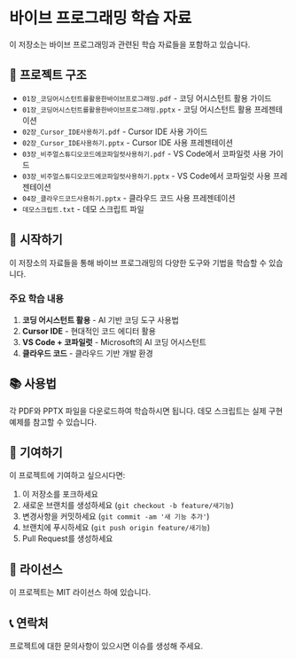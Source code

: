 # 바이브 프로그래밍 학습 자료

이 저장소는 바이브 프로그래밍과 관련된 학습 자료들을 포함하고 있습니다.

## 📁 프로젝트 구조

- `01장_코딩어시스턴트를활용한바이브프로그래밍.pdf` - 코딩 어시스턴트 활용 가이드
- `01장_코딩어시스턴트를활용한바이브프로그래밍.pptx` - 코딩 어시스턴트 활용 프레젠테이션
- `02장_Cursor_IDE사용하기.pdf` - Cursor IDE 사용 가이드
- `02장_Cursor_IDE사용하기.pptx` - Cursor IDE 사용 프레젠테이션
- `03장_비주얼스튜디오코드에코파일럿사용하기.pdf` - VS Code에서 코파일럿 사용 가이드
- `03장_비주얼스튜디오코드에코파일럿사용하기.pptx` - VS Code에서 코파일럿 사용 프레젠테이션
- `04장_클라우드코드사용하기.pptx` - 클라우드 코드 사용 프레젠테이션
- `데모스크립트.txt` - 데모 스크립트 파일

## 🚀 시작하기

이 저장소의 자료들을 통해 바이브 프로그래밍의 다양한 도구와 기법을 학습할 수 있습니다.

### 주요 학습 내용

1. **코딩 어시스턴트 활용** - AI 기반 코딩 도구 사용법
2. **Cursor IDE** - 현대적인 코드 에디터 활용
3. **VS Code + 코파일럿** - Microsoft의 AI 코딩 어시스턴트
4. **클라우드 코드** - 클라우드 기반 개발 환경

## 📚 사용법

각 PDF와 PPTX 파일을 다운로드하여 학습하시면 됩니다. 데모 스크립트는 실제 구현 예제를 참고할 수 있습니다.

## 🤝 기여하기

이 프로젝트에 기여하고 싶으시다면:

1. 이 저장소를 포크하세요
2. 새로운 브랜치를 생성하세요 (`git checkout -b feature/새기능`)
3. 변경사항을 커밋하세요 (`git commit -am '새 기능 추가'`)
4. 브랜치에 푸시하세요 (`git push origin feature/새기능`)
5. Pull Request를 생성하세요

## 📄 라이선스

이 프로젝트는 MIT 라이선스 하에 있습니다.

## 📞 연락처

프로젝트에 대한 문의사항이 있으시면 이슈를 생성해 주세요.
